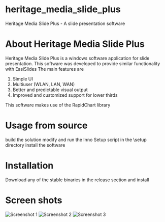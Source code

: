 # heritage_media_slide_plus
Heritage Media Slide Plus - A slide presentation software


# About Heritage Media Slide Plus
Heritage Media Slide Plus is a windows software application for slide presentation.
This software was developed to provide similar functionality with EasiSlides
The main features are
1. Simple UI
2. Multiuser (WLAN, LAN, WAN)
3. Better and predictable visual output
4. Improved and customized support for lower thirds

This software makes use of the RapidChart library

# Usage  from source 
build the solution
modify and run the Inno Setup script in the \setup directory
install the software

# Installation
Download any of the stable binaries in the release section
and install

# Screen shots
![Screenshot 1](https://github.com/edla4eva/heritage_media_slide_plus/master/screenshot.jpg)
![Screenshot 2](https://github.com/edla4eva/heritage_media_slide_plus/master/screenshot2.jpg)
![Screenshot 3](https://github.com/edla4eva/heritage_media_slide_plus/master/screenshot3.jpg)
